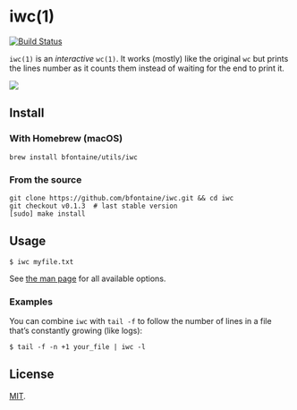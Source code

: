 # iwc(1)

[![Build Status](https://travis-ci.org/bfontaine/iwc.svg?branch=master)](https://travis-ci.org/bfontaine/iwc)

`iwc(1)` is an *interactive* `wc(1)`. It works (mostly) like the original `wc`
but prints the lines number as it counts them instead of waiting for the end to
print it.

![](https://github.com/bfontaine/iwc/raw/master/imgs/iwc.gif)

## Install

### With Homebrew (macOS)

    brew install bfontaine/utils/iwc

### From the source

    git clone https://github.com/bfontaine/iwc.git && cd iwc
    git checkout v0.1.3  # last stable version
    [sudo] make install

## Usage

    $ iwc myfile.txt

See [the man page][man] for all available options.

[man]: https://bfontaine.github.io/iwc

### Examples

You can combine `iwc` with `tail -f` to follow the number of lines in a file
that’s constantly growing (like logs):

    $ tail -f -n +1 your_file | iwc -l

## License

[MIT][LICENSE].

[LICENSE]: https://github.com/bfontaine/iwc/blob/master/LICENSE
